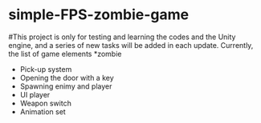 # simple-FPS-zombie-game
#This project is only for testing and learning the codes and the Unity engine, and a series of new tasks will be added in each update. Currently, the list of game elements
*zombie
* Pick-up system
* Opening the door with a key
* Spawning enimy and player
* UI player
* Weapon switch
* Animation set
